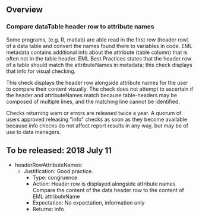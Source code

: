 ## Overview
### Compare dataTable header row to attribute names
Some programs, (e.g. R, matlab) are able read in the first row (header row) of a data table and convert the names found there to variables in code. EML metadata  contains additional info about the attribute (table column) that is often not in the table header. EML Best Practices states that the header row of a table should match the attributeNames in metadata; this check displays that info for visual checking. 

This check displays the header row alongside attribute names for the user to compare their content visually. The check does not attempt to ascertain if the header and attributeNames match because table-headers may be composed of multiple lines, and the matching line cannot be identified. 

Checks returning warn or errors are released twice a year. A quorum of users approved releasing "info" checks as soon as they become available because info checks do not affect report results in any way, but may be of use to data managers.

## To be released: 2018 July 11
- headerRowAttributeNames:
  - Justification:  Good practice. 
    - Type: congruence
    - Action: Header row is displayed alongside attribute names	Compare the content of the data header row to the content of EML attributeName
    - Expectation: No expectation, information only
    - Returns: info


